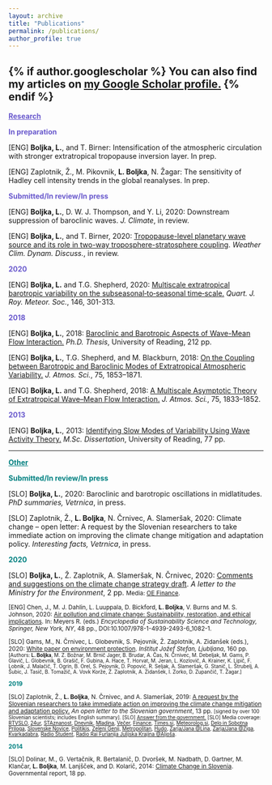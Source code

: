 ```yaml
---
layout: archive
title: "Publications"
permalink: /publications/
author_profile: true
---
```


{% if author.googlescholar %}
  You can also find my articles on <u><a href="{{https://scholar.google.com/citations?user=-rmSBisAAAAJ&hl=en}}">my Google Scholar profile</a>.</u>
{% endif %}
---
<b><font color="slateblue"><u>Research</u></font></b> 

<b><font color="slateblue">In preparation</font></b>

[ENG] <b>Boljka, L.</b>, and T. Birner: Intensification of the atmospheric circulation with stronger extratropical tropopause inversion layer. In prep. 

[ENG] Zaplotnik, Ž., M. Pikovnik, <b>L. Boljka</b>, N. Žagar: The sensitivity of Hadley cell intensity trends in the global reanalyses. In prep.

<b><font color="slateblue">Submitted/In review/In press</font></b>

[ENG] <b>Boljka, L.</b>, D. W. J. Thompson, and Y. Li, 2020: Downstream suppression of baroclinic waves. <i>J. Climate</i>, in review. 

[ENG] <b>Boljka, L.</b>, and T. Birner, 2020: <a href="https://doi.org/10.5194/wcd-2020-23">Tropopause-level planetary wave source and its role in two-way troposphere-stratosphere coupling</a>. <i>Weather Clim. Dynam. Discuss.</i>, in review. 

<b><font color="slateblue">2020</font></b>

[ENG] <b>Boljka, L.</b> and T.G. Shepherd, 2020: <a href="https://doi.org/10.1002/qj.3676">Multiscale extratropical barotropic variability on the subseasonal‐to‐seasonal time‐scale.</a> <i>Quart. J. Roy. Meteor. Soc.</i>, 146, 301-313. 

<b><font color="slateblue">2018</font></b>

[ENG] <b>Boljka, L.</b>, 2018: <a href="http://centaur.reading.ac.uk/82282/1/21024384_Boljka_thesis.pdf">Baroclinic and Barotropic Aspects of Wave-Mean Flow Interaction.</a> <i>Ph.D. Thesis</i>, University of Reading, 212 pp.

[ENG] <b>Boljka, L.</b>, T.G. Shepherd, and M. Blackburn, 2018: <a href="https://doi.org/10.1175/JAS-D-17-0370.1"> On the Coupling between Barotropic and Baroclinic Modes of Extratropical Atmospheric Variability.</a> <i>J. Atmos. Sci.</i>, 75, 1853–1871. 

[ENG] <b>Boljka, L.</b> and T.G. Shepherd, 2018: <a href="https://doi.org/10.1175/JAS-D-17-0307.1">A Multiscale Asymptotic Theory of Extratropical Wave–Mean Flow Interaction.</a> <i>J. Atmos. Sci.</i>, 75, 1833–1852. 

<b><font color="slateblue">2013</font></b>

[ENG] <b>Boljka, L.</b>, 2013: <a href="https://drive.google.com/open?id=0BznR66WFWnYJLTdENzZPcjdVQ3M">Identifying Slow Modes of Variability Using Wave Activity Theory.</a> <i>M.Sc. Dissertation</i>, University of Reading, 77 pp.

<hr>

<b><font color="teal"><u>Other</u></font></b>

<b><font color="teal">Submitted/In review/In press</font></b>

[SLO] <b>Boljka, L.</b>, 2020: Baroclinic and barotropic oscillations in midlatitudes. <i>PhD summaries, Vetrnica</i>, in press.

[SLO] Zaplotnik, Ž., <b>L. Boljka</b>, N. Črnivec, A. Slameršak, 2020: Climate change – open letter: A request by the Slovenian researchers to take immediate action on improving the climate change mitigation and adaptation policy. <i>Interesting facts, Vetrnica</i>, in press.

<b><font color="teal">2020</font></b>

[SLO] <b>Boljka, L.</b>, Ž. Zaplotnik, A. Slameršak, N. Črnivec, 2020: <a href="https://drive.google.com/file/d/1psP-qqJbKs0fBEgqDec83A-N8_pgAHTK/view?usp=sharing">Comments and suggestions on the climate change strategy draft</a>. <i>A letter to the Ministry for the Environment</i>, 2 pp. <small>Media: <a href="https://oe.finance.si/8966414/(prejeli-smo)-Predlog-raziskovalcev-za-spremembe-osnutka-podnebne-strategije?cctest&">OE Finance</a>.

[ENG] Chen, J., M. J. Dahlin, L. Luuppala, D. Bickford, <b>L. Boljka</b>, V. Burns and M. S. Johnson, 2020: <a href="https://link.springer.com/referenceworkentry/10.1007/978-1-4939-2493-6_1082-1">Air pollution and climate change: Sustainability, restoration, and ethical implications</a>. In: Meyers R. (eds.) <i>Encyclopedia of Sustainability Science and Technology, Springer, New York, NY</i>, 48 pp., DOI:10.1007/978-1-4939-2493-6_1082-1.

[SLO] Gams, M., N. Črnivec, L. Globevnik, S. Pejovnik, Ž. Zaplotnik, A. Zidanšek (eds.), 2020: <a href="http://library.ijs.si/Stacks/Literature/Bela%20knjiga%20znanost%20o%20okolju%202020.pdf">White paper on environment protection</a>. <i>Inštitut Jožef Stefan, Ljubljana</i>, 160 pp. <small>[Authors: <b>L. Boljka</b>, M. Z. Božnar, M. Brnič Jager, B. Brudar, A. Čas, N. Črnivec, M. Debeljak, M. Gams, P. Glavič, L. Globevnik, B. Grašič, F. Gubina, A. Hace, T. Horvat, M. Jeran, L. Kozlovič, A. Krainer, K. Lipič, F. Lobnik, J. Malačič, T. Ogrin, B. Orel, S. Pejovnik, D. Popović, R. Seljak, A. Slameršak, G. Stanič, L. Štrubelj, A. Šubic, J. Tasič, B. Tomažič, A. Vovk Korže, Ž. Zaplotnik, A. Zidanšek, I. Zorko, D. Zupančič, T. Žagar.]</small>

<b><font color="teal">2019</font></b>

[SLO] Zaplotnik, Ž., <b>L. Boljka</b>, N. Črnivec, and A. Slameršak, 2019: <a href="https://drive.google.com/open?id=1I7GiPoaxJbqBeQnTN3VNZVbMxrBDnwJW">A request by the Slovenian researchers to take immediate action on improving the climate change mitigation and adaptation policy.</a> <i>An open letter to the Slovenian government</i>, 13 pp. <small>[signed by over 100 Slovenian scientists; includes English summary]. [SLO] <a href="https://drive.google.com/open?id=1LDv0GSAp2cu344uHSGAGpGaGIvo2dPQn">Answer from the government.</a> [SLO] Media coverage: <a href="https://www.rtvslo.si/okolje/novice/znanstveniki-slovenija-ne-kaze-pripravljenosti-da-bi-se-na-podnebne-spremembe-odlocno-odzvala/504612">RTVSLO</a>, <a href="https://www.24ur.com/novice/slovenija/razocarani-slovenski-znanstveniki-politiki-se-ne-zavedajo-resnosti-problema.html">24ur</a>, <a href="http://znanost.sta.si/2696264/slovenski-raziskovalci-pozivajo-k-odlocnemu-ukrepanju-za-blazenje-podnebnih-sprememb">STAznanost</a>, <a href="https://www.dnevnik.si/1042913601/slovenija/slovenski-raziskovalci-pozivajo-k-odlocnemu-ukrepanju-za-blazenje-podnebnih-sprememb">Dnevnik</a>, <a href="https://www.mladina.si/194097/slovenski-znanstveniki-o-podnebnih-spremembah-nasa-moralna-in-eticna-dolznost-je-pozvati-k-ukrepanj/">Mladina</a>, <a href="https://www.vecer.com/znanstveniki-pozivajo-vlado-drzavni-zbor-in-drzavni-svet-ukrepajte-10089051">Večer</a>, <a href="https://oe.finance.si/8954794">Finance</a>, <a href="http://www.times.si/gospodarstvo/slovenski-raziskovalci-vlada-naj-vkljuci-podnebno-problematiko-v-obvezen-solski-program--8eab3057b4f399f34eedc14a0423913804034be6.html">Times.si</a>, <a href="http://meteorolog.si/index.php/2019/11/11/podnebne-spremembe-odprto-pismo/">Meteorolog.si</a>, <a href="https://www.delo.si/novice/okolje/slovenski-raziskovalci-pozivajo-politiko-sprejmite-bolj-ambiciozen-podnebni-nacrt-247970.html">Delo in Sobotna Priloga</a>, <a href="https://www.slovenskenovice.si/novice/slovenija/clanek/groznje-pahorju-in-sarcu-pred-slovenijo-katastrofalne-spremembe-247919">Slovenske Novice</a>, <a href="http://www.politikis.si/2019/11/slovenski-raziskovalci-pozivajo-k-odlocnemu-ukrepanju-za-blazenje-podnebnih-sprememb/">Politikis</a>, <a href="https://nam01.safelinks.protection.outlook.com/?url=https%3A%2F%2Fzelenigenij.24ur.com%2Fodprto-pismo-podnebne-spremembe-ogrozajo-zivljenja-vec-kot-milijarde-ljudi.html&amp;data=02%7C01%7CLina.Boljka%40colostate.edu%7C0257bcadaced445c616208d77d724d4a%7Cafb58802ff7a4bb1ab21367ff2ecfc8b%7C0%7C0%7C637115802194012929&amp;sdata=5y4Z61WYwN0i6zDx2reQi5N3%2BTmBDEFbeySAc4CECFo%3D&amp;reserved=0">Zeleni Genij</a>, <a href="https://nam01.safelinks.protection.outlook.com/?url=https%3A%2F%2Fwww.metropolitan.si%2Faktualno%2F120-slovenskih-strokovnjakov-za-odlocno-ukrepanje-pri-blazenju-podnebnih-sprememb%2F&amp;data=02%7C01%7CLina.Boljka%40colostate.edu%7C0257bcadaced445c616208d77d724d4a%7Cafb58802ff7a4bb1ab21367ff2ecfc8b%7C0%7C0%7C637115802194012929&amp;sdata=LcbMX8sf6NqTeccrOrX6LSCYvwR7CiE%2BxRmEQ2ziJ6o%3D&amp;reserved=0
">Metropolitan</a>, <a href="https://nam01.safelinks.protection.outlook.com/?url=https%3A%2F%2Fhudo.com%2Fsi%2F2019%2F11%2F11%2Fzaskrbljeni-slovenski-raziskovalci-drzavo-pozivajo-k-sprejetju-takojsnjih-ukrepov-za-blazenje-podnebnih-sprememb-prilagajanju-nanje%2F&amp;data=02%7C01%7CLina.Boljka%40colostate.edu%7C0257bcadaced445c616208d77d724d4a%7Cafb58802ff7a4bb1ab21367ff2ecfc8b%7C0%7C0%7C637115802194022922&amp;sdata=EDvS5viKNRFhCxyWCdygC6i9%2FA6%2BNoMQ70nGc2s6%2Bd0%3D&amp;reserved=0">Hudo</a>, <a href="https://novice.svet24.si/clanek/novice/svet/5df8e1f62d92a/slovenija-ne-kaze-pripravljenosti-da-bi-se-na-groznjo-podnebnih-sprememb-odzvala-z-odlocnimi-ukrepi">Zarja/Jana @Lina</a>, <a href="https://novice.svet24.si/clanek/novice/slovenija/5e050d672dcf8/smo-v-usodnem-casu-za-clovestvo">Zarja/Jana @Žiga</a>, <a href="https://www.scribd.com/document/434444707/Zahteva-slovenskih-znanstvenikov-za-sprejetje-takojšnjih-ukrepov-za-blaženje-podnebnih-sprememb-in-prilagajanje-nanje?fbclid=IwAR07Noqc0WUfEeGxoe44hf0LuPNbSMlc3NKxCK9OCj7hNXaymeyW7ozgUGg">Kvarkadabra</a>, <a href="https://radiostudent.si/znanost/zr-intervju/kako-bomo-blažili-podnebne-spremembe?fbclid=IwAR0yXgFOyVCnzybIHD0Ea98oygFN5YTUzMg9ZEgaQBNqpYC8jWG2iQRezyg">Radio Študent</a>, <a href="http://www.rai.it/dl/portali/site/articolo/ContentItem-99a019aa-ca1e-4865-b5e0-bc047ac1bab4.html">Radio Rai Furlanija Julijska Krajina @Aljoša</a>.</small> 

<b><font color="teal">2014</font></b>

[SLO] Dolinar, M., G. Vertačnik, R. Bertalanič, D. Dvoršek, M. Nadbath, D. Gartner, M. Klančar, <b>L. Boljka</b>, M. Lanjšček, and D. Kolarič, 2014: <a href="https://drive.google.com/open?id=1USfRRZ_D0cyPFsfiJXn20MiskLSp4-1Y">Climate Change in Slovenia</a>. Governmental report, 18 pp.


